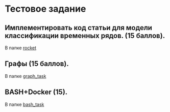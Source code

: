 # Тестовое задание

## Имплементировать код статьи для модели классификации временных рядов. (15 баллов).

В папке [rocket](../master/rocket)

## Графы (15 баллов).

В папке [graph_task](../master/graph_task)

## BASH+Docker (15).

В папке [bash_task](../master/bash_task)
